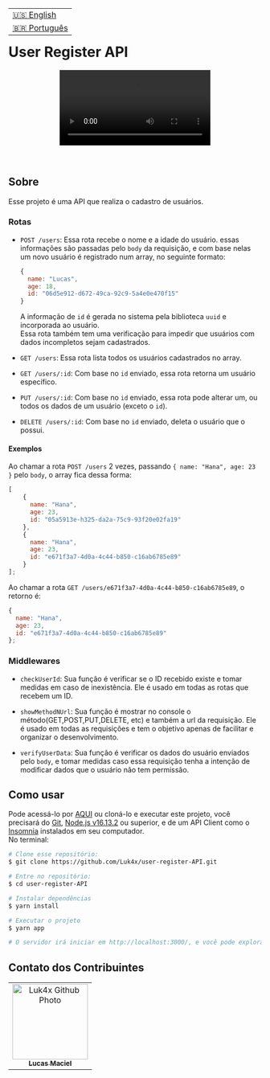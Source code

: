 <table align="right">
  <tr>
    <td>
      <a href="readme-en.md">🇺🇸 English</a>
    </td>
  </tr>
  <tr>
    <td>
      <a href="README.md">🇧🇷 Português</a>
    </td>
  </tr>
</table>
<br>

# User Register API
<p align="center">
  <video src="https://user-images.githubusercontent.com/86276393/173689507-cae47ac3-b85c-495f-8cd2-d548301d0610.mp4">
</p>
<br>
  
## Sobre
Esse projeto é uma API que realiza o cadastro de usuários.

### Rotas
-   `POST /users`: Essa rota recebe o nome e a idade do usuário. essas informações são passadas pelo `body` da requisição, e com base nelas um novo usuário é registrado num array, no seguinte formato:
    
    ```js
    {
      name: "Lucas",
      age: 18,
      id: "06d5e912-d672-49ca-92c9-5a4e0e470f15"
    }
    ```

    A informação de `id` é gerada no sistema pela biblioteca `uuid` e incorporada ao usuário.<br>
    Essa rota também tem uma verificação para impedir que usuários com dados incompletos sejam cadastrados.

-   `GET /users`: Essa rota lista todos os usuários cadastrados no array.

-   `GET /users/:id`: Com base no `id` enviado, essa rota retorna um usuário específico.

-   `PUT /users/:id`: Com base no `id` enviado, essa rota pode alterar um, ou todos os dados de um usuário (exceto o `id`).
  
-   `DELETE /users/:id`:  Com base no `id` enviado, deleta o usuário que o possui.

#### Exemplos
Ao chamar a rota `POST /users` 2 vezes, passando `{ name: "Hana", age: 23 }` pelo `body`, o array fica dessa forma:

```js
[
    {
      name: "Hana",
      age: 23,
      id: "05a5913e-h325-da2a-75c9-93f20e02fa19"
    },
    {
      name: "Hana",
      age: 23,
      id: "e671f3a7-4d0a-4c44-b850-c16ab6785e89"
    }
];
```

Ao chamar a rota `GET /users/e671f3a7-4d0a-4c44-b850-c16ab6785e89`, o retorno é:

```js
{
  name: "Hana",
  age: 23,
  id: "e671f3a7-4d0a-4c44-b850-c16ab6785e89"
};
```

### Middlewares
- `checkUserId`: Sua função é verificar se o ID recebido existe e tomar medidas em caso de inexistência. Ele é usado em todas as rotas que recebem um ID.

- `showMethodNUrl`: Sua função é mostrar no console o método(GET,POST,PUT,DELETE, etc) e também a url da requisição. Ele é usado em todas as requisições e tem o objetivo apenas de facilitar e organizar o desenvolvimento.

- `verifyUserData`: Sua função é verificar os dados do usuário enviados pelo `body`, e tomar medidas caso essa requisição tenha a intenção de modificar dados que o usuário não tem permissão.

## Como usar
Pode acessá-lo por [AQUI](https://luk4x-user-register-api.herokuapp.com/users) ou cloná-lo e executar este projeto, você precisará do [Git](https://git-scm.com/), [Node.js v16.13.2](https://nodejs.org/en/) ou superior, e de um API Client como o [Insomnia](https://insomnia.rest/) instalados em seu computador.<br>No terminal:

```bash
# Clone esse repositório:
$ git clone https://github.com/Luk4x/user-register-API.git

# Entre no repositório:
$ cd user-register-API

# Instalar dependências 
$ yarn install

# Executar o projeto
$ yarn app

# O servidor irá iniciar em http://localhost:3000/, e você pode explorá-lo usando o Insomnia.
```

## Contato dos Contribuintes
<table>
  <tr>
    <td align="center">
      <a href="https://www.linkedin.com/in/lucasmacielf/">
        <img src="https://avatars.githubusercontent.com/Luk4x" width="150px;" alt="Luk4x Github Photo"/><br>
        <sub>
          <b>Lucas Maciel</b>
        </sub>
      </a>
    </td>
  </tr>
</table>
